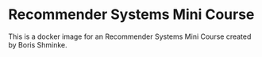 # Recommender Systems Mini Course

This is a docker image for an Recommender Systems Mini Course created by Boris
Shminke.
